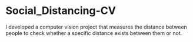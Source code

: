 # Social_Distancing-CV
I developed a computer vision project that measures the distance between people to check whether a specific distance exists between them or not.
